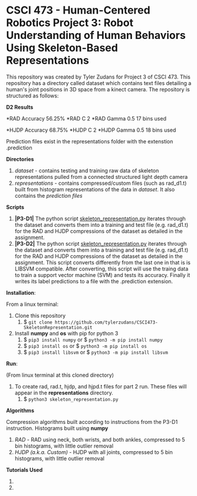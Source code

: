 # CSCI 473 - Human-Centered Robotics Project 3: Robot Understanding of Human Behaviors Using Skeleton-Based Representations
This repository was created by Tyler Zudans for Project 3 of CSCI 473. This repository has a directory called dataset which contains text files detailing a human's joint positions in 3D space from a kinect camera. The repository is structured as follows:

**D2 Results**

*RAD Accuracy 56.25%
*RAD C 2
*RAD Gamma 0.5
17 bins used

*HJDP Accuracy 68.75%
*HJDP C 2
*HJDP Gamma 0.5
18 bins used

Prediction files exist in the representations folder with the extenstion .prediction

**Directories**

1. *dataset* - contains testing and training raw data of skeleton representations pulled from a connected structured light depth camera
1. *representations* - contains compressed/custom files (such as rad_d1.t) built from histogram representations of the data in *dataset*. It also contains the *prediction files* 

**Scripts**

1. **|P3-D1|** The python script [skeleton_representation.py](https://github.com/tylerzudans/CSCI473-SkeletonRepresentation/blob/master/skeleton_representation.py) iterates through the dataset and converts them into a training and test file (e.g. rad_d1.t) for the RAD and HJDP compressions of the dataset as detailed in the assignment.
1. **|P3-D2|** The python script [skeleton_representation.py](https://github.com/tylerzudans/CSCI473-SkeletonRepresentation/blob/master/skeleton_representation.py) iterates through the dataset and converts them into a training and test file (e.g. rad_d1.t) for the RAD and HJDP compressions of the dataset as detailed in the assignment. This script converts differently from the last one in that is is LIBSVM compatible. After converting, this script will use the traing data to train a support vector machine (SVM) and tests its accuracy. Finally it writes its label predictions to a file with the .prediction extension.

**Installation**:

From a linux terminal:
1. Clone this repository
   1. $ `git clone https://github.com/tylerzudans/CSCI473-SkeletonRepresentation.git`
1. Install **numpy** and **os** with pip for python 3
   1. $ `pip3 install numpy` or $ `python3 -m pip install numpy`
   1. $ `pip3 install os` or $ `python3 -m pip install os`
   1. $ `pip3 install libsvm` or $ `python3 -m pip install libsvm`

**Run**:

(From linux terminal at this cloned directory)
1. To create rad, rad.t, hjdp, and hjpd.t files for part 2 run. These files will appear in the **representations** directory.
   1. $ `python3 skeleton_representation.py`

**Algorithms**

Compression algorithms built according to instructions from the P3-D1 instruction. Histograms built using **numpy**
1. *RAD* - RAD using neck, both wrists, and both ankles, compressed to 5 bin histograms, with little outlier removal
1. *HJDP (a.k.a. Custom)* - HJDP with all joints, compressed to 5 bin histograms, with little outlier removal



**Tutorials Used**

1. 
1.
